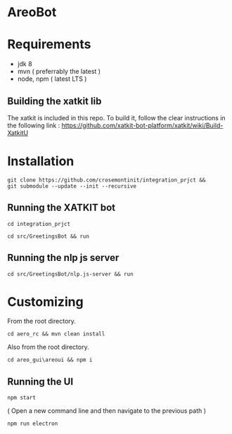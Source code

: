 #  AreoBot

# Requirements
- jdk 8
- mvn ( preferrably the latest )
- node, npm ( latest LTS )

## Building the xatkit lib
The xatkit is included in this repo.
To build it, follow the clear instructions in the following link : https://github.com/xatkit-bot-platform/xatkit/wiki/Build-XatkitU

# Installation  
```console
git clone https://github.com/crosemontinit/integration_prjct &&
git submodule --update --init --recursive
```

## Running the XATKIT bot
```console
cd integration_prjct
```

```console
cd src/GreetingsBot && run
```

## Running the nlp js server
```console
cd src/GreetingsBot/nlp.js-server && run
```

# Customizing
From the root directory.
```console
cd aero_rc && mvn clean install
```

Also from the root directory.
```console
cd areo_gui\areoui && npm i
```

## Running the UI 
```console
npm start 
```

( Open a new command line and then navigate to the previous path )
```console
npm run electron
```